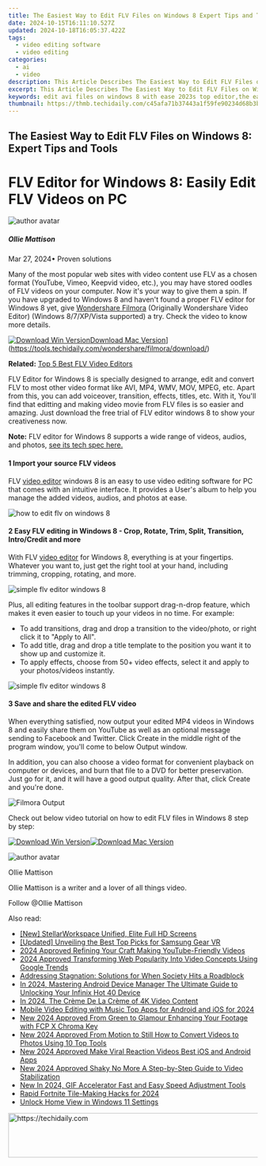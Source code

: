 ```yaml
---
title: The Easiest Way to Edit FLV Files on Windows 8 Expert Tips and Tools for 2024
date: 2024-10-15T16:11:10.527Z
updated: 2024-10-18T16:05:37.422Z
tags: 
  - video editing software
  - video editing
categories: 
  - ai
  - video
description: This Article Describes The Easiest Way to Edit FLV Files on Windows 8 Expert Tips and Tools for 2024
excerpt: This Article Describes The Easiest Way to Edit FLV Files on Windows 8 Expert Tips and Tools for 2024
keywords: edit avi files on windows 8 with ease 2023s top editor,the easiest way to edit flv files on windows 8 expert tips and tools,ai animation edit flv files with ease top windows 8 video editor,easily edit flv videos on your windows 8 pc with our expert editor,edit video tags with ease best tools for windows and mac,the easiest way to edit flv videos on windows 8,edit avi files with ease best windows 8 video editor 2023
thumbnail: https://thmb.techidaily.com/c45afa71b37443a1f59fe90234d68b3b0e50e4c51b39e47e7a2ccf645d397043.PNG
---
```


## The Easiest Way to Edit FLV Files on Windows 8: Expert Tips and Tools

# FLV Editor for Windows 8: Easily Edit FLV Videos on PC

![author avatar](https://images.wondershare.com/filmora/article-images/ollie-mattison.jpg)

##### Ollie Mattison

 Mar 27, 2024• Proven solutions

 Many of the most popular web sites with video content use FLV as a chosen format (YouTube, Vimeo, Keepvid video, etc.), you may have stored oodles of FLV videos on your computer. Now it's your way to give them a spin. If you have upgraded to Windows 8 and haven't found a proper FLV editor for Windows 8 yet, give [Wondershare Filmora](https://tools.techidaily.com/wondershare/filmora/download/) (Originally Wondershare Video Editor) (Windows 8/7/XP/Vista supported) a try. Check the video to know more details.

[![Download Win Version](https://images.wondershare.com/filmora/guide/download-btn-win.jpg)](https://tools.techidaily.com/wondershare/filmora/download/)[Download Mac Version](https://images.wondershare.com/filmora/guide/download-btn-mac.jpg)](https://tools.techidaily.com/wondershare/filmora/download/)

**Related:** [Top 5 Best FLV Video Editors](https://tools.techidaily.com/wondershare/filmora/download/)

 FLV Editor for Windows 8 is specially designed to arrange, edit and convert FLV to most other video format like AVI, MP4, WMV, MOV, MPEG, etc. Apart from this, you can add voiceover, transition, effects, titles, etc. With it, You'll find that editting and making video movie from FLV files is so easier and amazing. Just download the free trial of FLV editor windows 8 to show your creativeness now.

**Note:** FLV editor for Windows 8 supports a wide range of videos, audios, and photos, [see its tech spec here.](https://tools.techidaily.com/wondershare/filmora/download/)

#### 1  Import your source FLV videos

 FLV [video editor](https://tools.techidaily.com/wondershare/filmora/download/) windows 8 is an easy to use video editing software for PC that comes with an intuitive interface. It provides a User's album to help you manage the added videos, audios, and photos at ease.

![how to edit flv on windows 8](https://images.wondershare.com/images/multimedia/video-editor/video-editor-main-interface.jpg)

#### 2  Easy FLV editing in Windows 8 - Crop, Rotate, Trim, Split, Transition, Intro/Credit and more

 With FLV [video editor](https://tools.techidaily.com/wondershare/filmora/download/) for Windows 8, everything is at your fingertips. Whatever you want to, just get the right tool at your hand, including trimming, cropping, rotating, and more.

![simple flv editor windows 8](https://images.wondershare.com/images/multimedia/video-editor/video-editor-video-audio-editing.jpg)

 Plus, all editing features in the toolbar support drag-n-drop feature, which makes it even easier to touch up your videos in no time. For example:

* To add transitions, drag and drop a transition to the video/photo, or right click it to "Apply to All".
* To add title, drag and drop a title template to the position you want it to show up and customize it.
* To apply effects, choose from 50+ video effects, select it and apply to your photos/videos instantly.

![simple flv editor windows 8](https://images.wondershare.com/images/multimedia/video-editor/video-editor-title-effect-intro.jpg)

#### 3 Save and share the edited FLV video

 When everything satisfied, now output your edited MP4 videos in Windows 8 and easily share them on YouTube as well as an optional message sending to Facebook and Twitter. Click Create in the middle right of the program window, you'll come to below Output window.

 In addition, you can also choose a video format for convenient playback on computer or devices, and burn that file to a DVD for better preservation. Just go for it, and it will have a good output quality. After that, click Create and you're done.

![Filmora Output](https://images.wondershare.com/filmora/article-images/export-output.jpg)

 Check out below video tutorial on how to edit FLV files in Windows 8 step by step:

[![Download Win Version](https://images.wondershare.com/filmora/guide/download-btn-win.jpg)](https://tools.techidaily.com/wondershare/filmora/download/)[![Download Mac Version](https://images.wondershare.com/filmora/guide/download-btn-mac.jpg)](https://tools.techidaily.com/wondershare/filmora/download/)

![author avatar](https://images.wondershare.com/filmora/article-images/ollie-mattison.jpg)

Ollie Mattison

Ollie Mattison is a writer and a lover of all things video.

Follow @Ollie Mattison

<ins class="adsbygoogle"
      style="display:block"
      data-ad-client="ca-pub-7571918770474297"
      data-ad-slot="8358498916"
      data-ad-format="auto"
      data-full-width-responsive="true"></ins>

<span class="atpl-alsoreadstyle">Also read:</span>
<div><ul>
<li><a href="https://extra-skills.techidaily.com/new-stellarworkspace-unified-elite-full-hd-screens/"><u>[New] StellarWorkspace Unified, Elite Full HD Screens</u></a></li>
<li><a href="https://article-knowledge.techidaily.com/updated-unveiling-the-best-top-picks-for-samsung-gear-vr/"><u>[Updated] Unveiling the Best Top Picks for Samsung Gear VR</u></a></li>
<li><a href="https://instagram-video-recordings.techidaily.com/2024-approved-refining-your-craft-making-youtube-friendly-videos/"><u>2024 Approved Refining Your Craft Making YouTube-Friendly Videos</u></a></li>
<li><a href="https://youtube-webster.techidaily.com/approved-transforming-web-popularity-into-video-concepts-using-google-trends/"><u>2024 Approved Transforming Web Popularity Into Video Concepts Using Google Trends</u></a></li>
<li><a href="https://win-blog.techidaily.com/addressing-stagnation-solutions-for-when-society-hits-a-roadblock/"><u>Addressing Stagnation: Solutions for When Society Hits a Roadblock</u></a></li>
<li><a href="https://unlock-android.techidaily.com/in-2024-mastering-android-device-manager-the-ultimate-guide-to-unlocking-your-infinix-hot-40-device-by-drfone-android/"><u>In 2024, Mastering Android Device Manager The Ultimate Guide to Unlocking Your Infinix Hot 40 Device</u></a></li>
<li><a href="https://smart-video-editing.techidaily.com/in-2024-the-creme-de-la-creme-of-4k-video-content/"><u>In 2024, The Crème De La Crème of 4K Video Content</u></a></li>
<li><a href="https://smart-video-editing.techidaily.com/mobile-video-editing-with-music-top-apps-for-android-and-ios-for-2024/"><u>Mobile Video Editing with Music Top Apps for Android and iOS for 2024</u></a></li>
<li><a href="https://smart-video-editing.techidaily.com/new-2024-approved-from-green-to-glamour-enhancing-your-footage-with-fcp-x-chroma-key/"><u>New 2024 Approved From Green to Glamour Enhancing Your Footage with FCP X Chroma Key</u></a></li>
<li><a href="https://smart-video-editing.techidaily.com/new-2024-approved-from-motion-to-still-how-to-convert-videos-to-photos-using-10-top-tools/"><u>New 2024 Approved From Motion to Still How to Convert Videos to Photos Using 10 Top Tools</u></a></li>
<li><a href="https://smart-video-editing.techidaily.com/new-2024-approved-make-viral-reaction-videos-best-ios-and-android-apps/"><u>New 2024 Approved Make Viral Reaction Videos Best iOS and Android Apps</u></a></li>
<li><a href="https://smart-video-editing.techidaily.com/new-2024-approved-shaky-no-more-a-step-by-step-guide-to-video-stabilization/"><u>New 2024 Approved Shaky No More A Step-by-Step Guide to Video Stabilization</u></a></li>
<li><a href="https://smart-video-editing.techidaily.com/new-in-2024-gif-accelerator-fast-and-easy-speed-adjustment-tools/"><u>New In 2024, GIF Accelerator Fast and Easy Speed Adjustment Tools</u></a></li>
<li><a href="https://facebook-record-videos.techidaily.com/rapid-fortnite-tile-making-hacks-for-2024/"><u>Rapid Fortnite Tile-Making Hacks for 2024</u></a></li>
<li><a href="https://win11.techidaily.com/unlock-home-view-in-windows-11-settings/"><u>Unlock Home View in Windows 11 Settings</u></a></li>
</ul></div>

<!-- affiliate ads begin -->
<a href="https://appsumo.8odi.net/c/5597632/2082520/7443" target="_top" id="2082520">
  <img src="//a.impactradius-go.com/display-ad/7443-2082520" border="0" alt="https://techidaily.com" width="728" height="90"/>
</a>
<img height="0" width="0" src="https://appsumo.8odi.net/i/5597632/2082520/7443" style="position:absolute;visibility:hidden;" border="0" />
<!-- affiliate ads end -->

